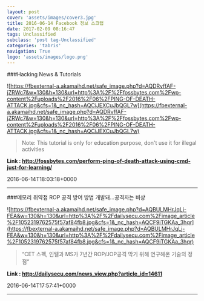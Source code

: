 ```yaml
---
layout: post
cover: 'assets/images/cover3.jpg'
title: 2016-06-14 Facebook 정보 스크랩
date: 2017-02-09 08:16:47
tags: Unclassified
subclass: 'post tag-Unclassified'
categories: 'tabris'
navigation: True
logo: 'assets/images/logo.png'
---
```


###Hacking News & Tutorials

![https://fbexternal-a.akamaihd.net/safe_image.php?d=AQDRvffAF-jZRWc7&w=130&h=130&url=http%3A%2F%2Ffossbytes.com%2Fwp-content%2Fuploads%2F2016%2F06%2FPING-OF-DEATH-ATTACK.jpg&cfs=1&_nc_hash=AQCiJEXCuJbQGL7w](https://fbexternal-a.akamaihd.net/safe_image.php?d=AQDRvffAF-jZRWc7&w=130&h=130&url=http%3A%2F%2Ffossbytes.com%2Fwp-content%2Fuploads%2F2016%2F06%2FPING-OF-DEATH-ATTACK.jpg&cfs=1&_nc_hash=AQCiJEXCuJbQGL7w)

>Note: This tutorial is only for education purpose, don't use it for illegal activities

**Link : <http://fossbytes.com/perform-ping-of-death-attack-using-cmd-just-for-learning/>**

2016-06-14T18:03:18+0000

---

###메모리 취약점 ROP 공격 방어 방법 개발돼…공격자는 비상

![https://fbexternal-a.akamaihd.net/safe_image.php?d=AQBULMHrJqLj-FEA&w=130&h=130&url=http%3A%2F%2Fdailysecu.com%2Fimage_article%2F1052319762575f57af84fb8.jpg&cfs=1&_nc_hash=AQCF9iTGKAa_3hqr](https://fbexternal-a.akamaihd.net/safe_image.php?d=AQBULMHrJqLj-FEA&w=130&h=130&url=http%3A%2F%2Fdailysecu.com%2Fimage_article%2F1052319762575f57af84fb8.jpg&cfs=1&_nc_hash=AQCF9iTGKAa_3hqr)

>“CET 스펙, 인텔과 MS가 7년간 ROP/JOP공격 막기 위해 연구해온 기술의 정점”

**Link : <http://dailysecu.com/news_view.php?article_id=14611>**

2016-06-14T17:57:41+0000

---

